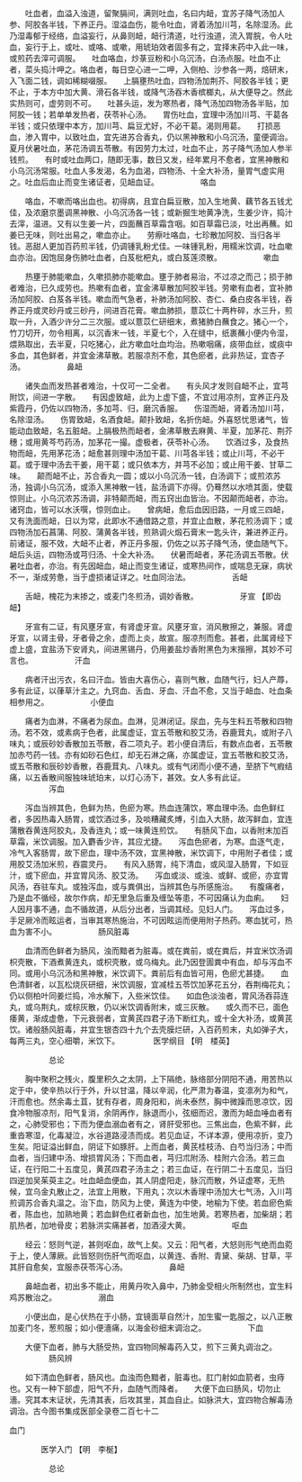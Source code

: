 <!-- { "loadSidebar": true } -->
　　吐血者，血溢入浊道，留聚膈间，满则吐血，名曰内衄，宜苏子降气汤加人参、阿胶各半钱，下养正丹。湿溢血伤，能令吐血，肾着汤加川芎，名除湿汤。此乃湿毒郁于经络，血溢妄行，从鼻则衄，衄行清道，吐行浊道，流入胃脘，令人吐血，妄行于上，或吐、或咯、或嗽，用琥珀效者固多有之，宜择末药中入此一味，或煎药去滓可调服。　　吐血咯血，炒菉豆粉和小乌沉汤，白汤点服。吐血不止者，菜头捣汁呷之。咯血者，每日空心进一二呷，入侧柏、沙参各一两，焙研末，入飞面二钱，调如稀糊啜服。　　上膈壅热吐血，四物汤加荆芥、阿胶各半钱；更不止，于本方中加大黄、滑石各半钱，或降气汤吞木香槟榔丸，从大便导之。然此实热则可，虚劳则不可。　　吐甚头运，发为寒热者，降气汤加四物汤各半贴，加阿胶一钱；若单单发热者，茯苓补心汤。　　胃伤吐血，宜理中汤加川芎、干葛各半钱；或只依理中本方，加川芎、扁豆尤好，不必干葛。渴则用葛。　　打损恶血，渗入胃中，以致吐血，宜先进苏合香丸，仍以黑神散和小乌沉汤，童便调治。夏月伏暑吐血，茅花汤调五苓散。有因劳力太过，吐血不止，苏子降气汤加人参半钱煎。　　有时或吐血两口，随即无事，数日又发，经年累月不愈者，宜黑神散和小乌沉汤常服。吐血人多发渴，名为血渴，四物汤、十全大补汤，量胃气虚实用之。吐血后血止而变生诸证者，见衄血证。
　　　　　咯血

　　咯血，不嗽而咯出血也。初得病，且宜白扁豆散，加入生地黄、藕节各五钱尤佳，及浓磨京墨调黑神散、小乌沉汤各一钱；或新掘生地黄净洗，生姜少许，捣汁去滓，温进。又有以生姜一片，四面蘸百草霜含咽。如百草霜已淡，吐出再蘸。如姜已无味，则吐出易之，嗽血亦止。　　劳瘵吐咯血，七珍散加阿胶、当归各半钱。恶甜人更加百药煎半钱，仍调锺乳粉尤佳。一味锺乳粉，用糯米饮调，吐血嗽血亦治。因饱屈身伤肺吐血者，白芨枇杷丸，或白芨莲须散。
　　　　　嗽血

　　热壅于肺能嗽血，久嗽损肺亦能嗽血。壅于肺者易治，不过凉之而己；损于肺者难治，已久成劳也。热嗽有血者，宜金沸草散加阿胶半钱。劳嗽有血者，宜补肺汤加阿胶、白芨各半钱。嗽血而气急者，补肺汤加阿胶、杏仁、桑白皮各半钱，吞养正丹或灵砂丹或三砂丹，间进百花膏。嗽血肺损，薏苡仁十两杵碎，水三升，煎取一升，入酒少许分二三次服。或以薏苡仁研细末，煮猪肺白蘸食之。猪心一个，竹刀切开，勿令相离，以沉香末一钱，半夏七个，入在缝中，纸裹蘸小便内令湿，煨熟取出，去半夏，只吃猪心，此方嗽血吐血均治。热嗽咽痛，痰带血丝，或痰中多血，其色鲜者，并宜金沸草散。若服凉剂不愈，其色瘀者，此非热证，宜杏子汤。
　　　　　鼻衄

　　诸失血而发热甚者难治，十仅可一二全者。　　有头风才发则自衄不止，宜芎附饮，间进一字散。　　有因虚致衄，此为上虚下盛，不宜过用凉剂，宜养正丹及紫霞丹，仍佐以四物汤，多加芎、归，磨沉香服。　　伤湿而衄，肾着汤加川芎，名除湿汤。　　伤胃致衄，名酒食衄。颠扑致衄，名折伤衄。外喜怒忧思诸气，皆能动血致衄，名五脏衄。上膈极热而衄者，金沸草散去麻黄、半夏，加茅花、荆芥穗；或用黄芩芍药汤，加茅花一撮。虚极者，茯苓补心汤。　　饮酒过多，及食热物而衄，先用茅花汤；衄愈甚则理中汤加干葛、川芎各半钱；或止川芎，不必干葛。或于理中汤去干姜，用干葛；或只依本方，并芎不必加；或止用干姜、甘草二味。　　颠而衄不止，苏合香丸一圆；或以小乌沉汤一钱，白汤调下；或煎浓苏汤，独调小乌沉汤，或添入黑神散一钱，盐汤调下亦得。仍蓦然以水喷其面，使载惊则止。小乌沉浓苏汤调，非特颠而衄，而五窍出血皆治。不因颠而衄者，亦治。诸窍血，皆可以水沃噀，惊则血止。　　曾病衄，愈后血因旧路，一月或三四衄，又有洗面而衄，日以为常，此即水不通借路之意，并宜止血散，茅花煎汤调下；或四物汤加石菖蒲、阿胶、蒲黄各半钱，煎熟调火煅石膏末一匙头许，兼进养正丹。前诸证，服不效，大衄不止者，养正丹多服，仍佐之以苏子降气汤，使血随气下。　　衄后头运，四物汤或芎归汤、十全大补汤。　　伏暑而衄者，茅花汤调五苓散。伏暑吐血者，亦治。有先因衄血，衄止而变生诸证，或寒热间作，或喘息无寐，病状不一，渐成劳惫，当于虚损诸证详之。吐血同治法。
　　　　　舌衄

　　舌衄，槐花为末掺之，或麦门冬煎汤，调妙香散。
　　　　　牙宣 【即齿衄】

　　牙宣有二证，有风壅牙宣，有肾虚牙宣。风壅牙宣，消风散擦之，兼服。肾虚牙宣，以肾主骨，牙者骨之余，虚而上炎，故宣。服凉剂而愈。甚者，此属肾经下虚上盛，宜盐汤下安肾丸，间进黑锡丹，仍用姜盐炒香附黑色为末揩擦，其妙不可言也。
　　　　　汗血

　　病者汗出污衣，名曰汗血。皆由大喜伤心，喜则气散，血随气行，妇人产蓐，多有此证，以葎草汁主之。九窍血、舌血、牙血、汗血不愈，又当于衄血、吐血条相参用之。
　　　　　小便血

　　痛者为血淋，不痛者为尿血。血淋，见淋闭证。尿血，先与生料五苓散和四物汤。若不效，或素病于色者，此属虚证，宜五苓散和胶艾汤，吞鹿茸丸，或附子八味丸；或辰砂妙香散加五苓散，吞二项丸子。若小便自清后，有数点血者，五苓散加赤芍药一钱。亦有如砂石色红，却无石淋之痛，亦属虚证，宜五苓散和胶艾汤，或五苓散和辰砂妙香散，吞鹿茸丸、八味丸。或有气闭而小便不通，至脐下气瘕结痛，以五香散间服独味琥珀末，以灯心汤下，甚效。女人多有此证。
　　　　　泻血

　　泻血当辨其色，色鲜为热，色瘀为寒。热血连蒲饮，寒血理中汤。血色鲜红者，多因热毒入肠胃，或饮酒过多，及啖糟藏炙煿，引血入大肠，故泻鲜血，宜连蒲散吞黄连阿胶丸，及香连丸；或一味黄连煎饮。　　有肠风下血，以香附末加百草霜，米饮调服。加入麝香少许，其应尤捷。　　泻血色瘀者，为寒。血逐气走，冷气入客肠胃，故下瘀血，理中汤不效，宜黑神散，米饮调下，中用附子者佳；或用胶艾汤加米煎，吞震灵丹。　　有风入肠胃，纯下清血，或风湿入肠胃，下如豆汁，或下瘀血，并宜胃风汤、胶艾汤。　　泻血或淡、或浊、或鲜、或瘀，亦宜胃风汤，吞驻车丸。或独泻血，或与粪俱出，当辨其色与所感施治。　　有腹痛者，乃是血不循经，故尔作病，却无里急后重及缠坠等患，不可因痛认为血痢。　　妇人因月事不通，血不循故道，从后分出者，当调其经。见妇人门。　　泻血过多，手足厥冷而眩运者，当审其寒热施治，不可因眩运而便用附子热药。寒血犹可，热血为害不小。
　　　　　肠风脏毒

　　血清而色鲜者为肠风，浊而黯者为脏毒。或在粪前，或在粪后，并宜米饮汤调枳壳散，下酒煮黄连丸，或枳壳散，或乌梅丸。此乃因登圊粪中有血，却与泻血不同。或用小乌沉汤和黑神散，米饮调下。粪前后有血皆可用，色瘀尤甚捷。　　血色清鲜者，以瓦松烧灰研细，米饮调服，宜减桂五苓饮加茅花五分，吞荆梅花丸；仍以侧柏叶同姜烂捣，冷水解下，入些米饮佳。　　如血色淡浊者，胃风汤吞蒜连丸，或乌荆丸，或棕灰散，仍以米饮调香附末，或三灰散。　　或久而不已，面色痿黄，渐成虚惫，下元衰弱者，宜黄芪四君子汤下断红丸，或十全大补汤，或黄芪饮。诸般肠风脏毒，并宜生银杏四十九个去壳膜烂研，入百药煎末，丸如弹子大，每两三丸，空心细嚼，米饮下。
　　　　医学纲目 【明　楼英】

　　　　　总论

　　胸中聚积之残火，腹里积久之太阴，上下隔绝，脉络部分阴阳不通，用苦热以定于中，使辛热以行于外，升以甘温，降以辛润，化严肃为春温，变凛冽为和气，汗而愈也。然余毒土苴，犹有存者，周身阳和，尚未泰然，胸中微躁而思凉饮，因食冷物服凉剂，阳气复消，余阴再作，脉退而小，弦细而迟，激而为衄血唾血者有之，心肺受邪也；下而为便血溺血者有之，肾肝受邪也。三焦出血，色紫不鲜，此重沓寒湿，化毒凝泣，水谷道路浸渍而成。若见血证，不详本源，便用凉折，变乃生矣。阳证溢出鲜血，阴证下如豚肝。上而血者，黄芪桂枝汤、白芍当归汤；中而血者，当归建中汤、增损胃风汤；下而血者，芎归朮附汤、桂附六合汤。若三血证，在行阳二十五度见，黄芪四君子汤主之；若三血证，在行阴二十五度见，当归四逆加吴茱萸主之。吐血衄血便血，其人阴虚阳走，脉沉而散，外证虚寒，无热候，宜乌金丸散止之，法宜上用散，下用丸；次以木香理中汤加大七气汤，入川芎煎调苏合香丸温之。治下血，防风为上使，黄连为中使，地榆为下使。若血瘀色紫者，陈血也，加熟地黄；若血鲜色红者新血也，加生地黄。若寒热者，加柴胡；若肌热者，加地骨皮；若脉洪实痛甚者，加酒浸大黄。
　　　　　呕血

　　经云：怒则气逆，甚则呕血，故气上矣。又云：阳气者，大怒则形气绝而血菀于上，使人薄厥。此皆怒则伤肝气而呕血，以黄连、香附、青黛、柴胡、甘草，平其肝自愈矣，宜服赤茯苓泻心汤。
　　　　　鼻衄

　　鼻衄血者，初出多不能止，用黄丹吹入鼻中，乃肺金受相火所制然也，宜生料鸡苏散治之。
　　　　　溺血

　　小便出血，是心伏热在于小肠，宜镜面草自然汁，加生蜜一匙服之，以八正散加麦门冬，葱煎服；如小便濇痛，以海金砂细末调治之。
　　　　　下血

　　大便下血者，肺与大肠受热，宜四物同解毒药入艾，煎下三黄丸调治之。
　　　　　肠风辨

　　如下清血色鲜者，肠风也。血浊而色黯者，脏毒也。肛门射如血箭者，虫痔也。又有一种下部虚，阳气不升，血随气而降者。　　大便下血曰肠风，切勿止濇。究其本末证状，先清其表，后攻其里，其血自止。如脉洪大，宜四物合解毒汤调治。古今图书集成医部全录卷二百七十二

血门

　　　　医学入门 【明　李梴】

　　　　　总论

